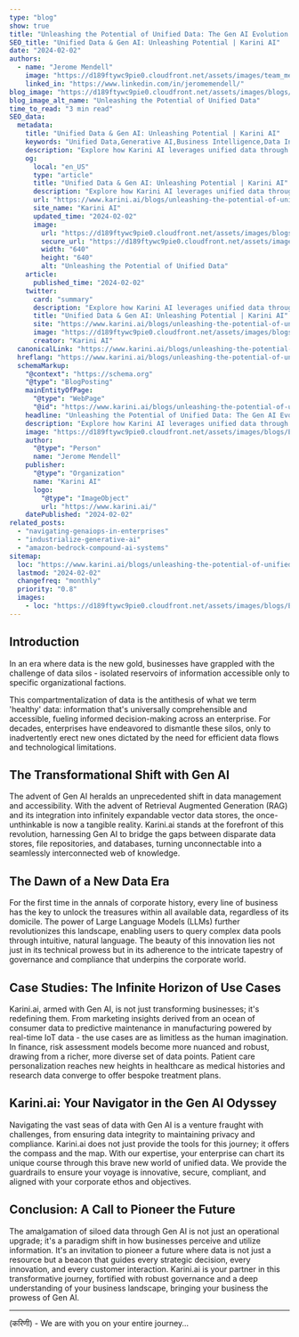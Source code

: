 ```yaml
---
type: "blog"
show: true
title: "Unleashing the Potential of Unified Data: The Gen AI Evolution in Business Intelligence"
SEO_title: "Unified Data & Gen AI: Unleashing Potential | Karini AI"
date: "2024-02-02"
authors:
  - name: "Jerome Mendell"
    image: "https://d189ftywc9pie0.cloudfront.net/assets/images/team_members/jerome-mendell.png"
    linked_in: "https://www.linkedin.com/in/jeromemendell/"
blog_image: "https://d189ftywc9pie0.cloudfront.net/assets/images/blogs/Evolution_of_Gen_AI.png"
blog_image_alt_name: "Unleashing the Potential of Unified Data"
time_to_read: "3 min read"
SEO_data:
  metadata:
    title: "Unified Data & Gen AI: Unleashing Potential | Karini AI"
    keywords: "Unified Data,Generative AI,Business Intelligence,Data Integration Karini AI,AI-driven Insights"
    description: "Explore how Karini AI leverages unified data through Generative AI to drive business intelligence and innovation. Unlock new insights and efficiencies."
    og:
      local: "en_US"
      type: "article"
      title: "Unified Data & Gen AI: Unleashing Potential | Karini AI"
      description: "Explore how Karini AI leverages unified data through Generative AI to drive business intelligence and innovation. Unlock new insights and efficiencies."
      url: "https://www.karini.ai/blogs/unleashing-the-potential-of-unified-data"
      site_name: "Karini AI"
      updated_time: "2024-02-02"
      image:
        url: "https://d189ftywc9pie0.cloudfront.net/assets/images/blogs/Evolution_of_Gen_AI.png&w=640&q=75"
        secure_url: "https://d189ftywc9pie0.cloudfront.net/assets/images/blogs/Evolution_of_Gen_AI.png&w=640&q=75"
        width: "640"
        height: "640"
        alt: "Unleashing the Potential of Unified Data"
    article:
      published_time: "2024-02-02"
    twitter:
      card: "summary"
      description: "Explore how Karini AI leverages unified data through Generative AI to drive business intelligence and innovation. Unlock new insights and efficiencies."
      title: "Unified Data & Gen AI: Unleashing Potential | Karini AI"
      site: "https://www.karini.ai/blogs/unleashing-the-potential-of-unified-data"
      image: "https://d189ftywc9pie0.cloudfront.net/assets/images/blogs/Evolution_of_Gen_AI.png&w=640&q=75"
      creator: "Karini AI"
  canonicalLink: "https://www.karini.ai/blogs/unleashing-the-potential-of-unified-data"
  hreflang: "https://www.karini.ai/blogs/unleashing-the-potential-of-unified-data"
  schemaMarkup:
    "@context": "https://schema.org"
    "@type": "BlogPosting"
    mainEntityOfPage:
      "@type": "WebPage"
      "@id": "https://www.karini.ai/blogs/unleashing-the-potential-of-unified-data"
    headline: "Unleashing the Potential of Unified Data: The Gen AI Evolution in Business Intelligence"
    description: "Explore how Karini AI leverages unified data through Generative AI to drive business intelligence and innovation."
    image: "https://d189ftywc9pie0.cloudfront.net/assets/images/blogs/Evolution_of_Gen_AI.png"
    author:
      "@type": "Person"
      name: "Jerome Mendell"
    publisher:
      "@type": "Organization"
      name: "Karini AI"
      logo:
        "@type": "ImageObject"
        url: "https://www.karini.ai/"
    datePublished: "2024-02-02"
related_posts:
  - "navigating-genaiops-in-enterprises"
  - "industrialize-generative-ai"
  - "amazon-bedrock-compound-ai-systems"
sitemap:
  loc: "https://www.karini.ai/blogs/unleashing-the-potential-of-unified-data"
  lastmod: "2024-02-02"
  changefreq: "monthly"
  priority: "0.8"
  images:
    - loc: "https://d189ftywc9pie0.cloudfront.net/assets/images/blogs/Evolution_of_Gen_AI.png"
---
```


## Introduction

In an era where data is the new gold, businesses have grappled with the challenge of data silos - isolated reservoirs of information accessible only to specific organizational factions.

This compartmentalization of data is the antithesis of what we term 'healthy' data: information that's universally comprehensible and accessible, fueling informed decision-making across an enterprise. For decades, enterprises have endeavored to dismantle these silos, only to inadvertently erect new ones dictated by the need for efficient data flows and technological limitations.

## The Transformational Shift with Gen AI

The advent of Gen AI heralds an unprecedented shift in data management and accessibility. With the advent of Retrieval Augmented Generation (RAG) and its integration into infinitely expandable vector data stores, the once-unthinkable is now a tangible reality. Karini.ai stands at the forefront of this revolution, harnessing Gen AI to bridge the gaps between disparate data stores, file repositories, and databases, turning unconnectable into a seamlessly interconnected web of knowledge.

## The Dawn of a New Data Era

For the first time in the annals of corporate history, every line of business has the key to unlock the treasures within all available data, regardless of its domicile. The power of Large Language Models (LLMs) further revolutionizes this landscape, enabling users to query complex data pools through intuitive, natural language. The beauty of this innovation lies not just in its technical prowess but in its adherence to the intricate tapestry of governance and compliance that underpins the corporate world.

## Case Studies: The Infinite Horizon of Use Cases

Karini.ai, armed with Gen AI, is not just transforming businesses; it's redefining them. From marketing insights derived from an ocean of consumer data to predictive maintenance in manufacturing powered by real-time IoT data - the use cases are as limitless as the human imagination. In finance, risk assessment models become more nuanced and robust, drawing from a richer, more diverse set of data points. Patient care personalization reaches new heights in healthcare as medical histories and research data converge to offer bespoke treatment plans.

## Karini.ai: Your Navigator in the Gen AI Odyssey

Navigating the vast seas of data with Gen AI is a venture fraught with challenges, from ensuring data integrity to maintaining privacy and compliance. Karini.ai does not just provide the tools for this journey; it offers the compass and the map. With our expertise, your enterprise can chart its unique course through this brave new world of unified data. We provide the guardrails to ensure your voyage is innovative, secure, compliant, and aligned with your corporate ethos and objectives.

## Conclusion: A Call to Pioneer the Future

The amalgamation of siloed data through Gen AI is not just an operational upgrade; it's a paradigm shift in how businesses perceive and utilize information. It's an invitation to pioneer a future where data is not just a resource but a beacon that guides every strategic decision, every innovation, and every customer interaction. Karini.ai is your partner in this transformative journey, fortified with robust governance and a deep understanding of your business landscape, bringing your business the prowess of Gen AI.

---

(करिणी) - We are with you on your entire journey…
